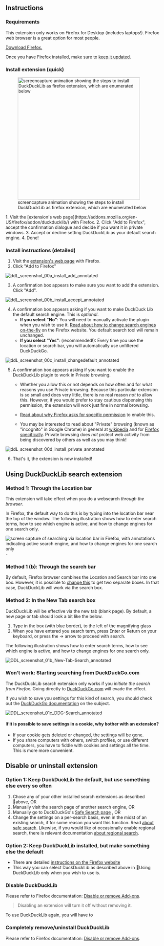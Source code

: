 ## Instructions

### Requirements

This extension only works on Firefox for Desktop (includes laptops!). Firefox web browser is a great option for most people. 

[Download Firefox.](https://www.mozilla.org/en-US/firefox/new/) 

Once you have Firefox installed, make sure to [keep it updated](https://support.mozilla.org/en-US/kb/update-firefox-latest-release).

### Install extension (quick)

<figure>
  <a href="images/ddL_screenshot_00_install_animation.gif" title="click to view fullsize"></a><img src="images/ddL_screenshot_00_install_animation.gif" width="400" align="centre" alt="screencapture animation showing the steps to install DuckDuckLib as firefox extension, which are enumerated below" /></a>
  <figcaption>screencapture animation showing the steps to install DuckDuckLib as firefox extension, which are enumerated below</figcaption>
</figure>
1. Visit the [extension's web page](https://addons.mozilla.org/en-US/firefox/addon/duckducklib/) with Firefox.
2. Click "Add to Firefox", accept the confirmation dialogue and decide if you want it in private windows.
3. Accept or decline setting DuckDuckLib as your default search engine. 
4. Done!

### Install instructions (detailed)

1. Visit the [extension's web page](https://addons.mozilla.org/en-US/firefox/addon/duckducklib/) with Firefox.
2. Click "Add to Firefox"

![ddL_screenshot_00a_install_add_annotated](images/ddL_screenshot_00a_install_add_annotated.png)

3. A confirmation box appears to make sure you want to add the extension.  Click "Add".

![ddL_screenshot_00b_install_accept_annotated](images/ddL_screenshot_00b_install_accept_annotated.png)

4. A confirmation box appears asking if you want to make DuckDuck Lib the default search engine. This is *optional*. 
   - **If you select "No"**: You will need to manually activate the plugin when you wish to use it. [Read about how to change search engines on-the-fly](https://support.mozilla.org/en-US/kb/change-your-default-search-settings-firefox#w_one-click-search-alternatives) on the Firefox website. You default search tool will remain unchanged.
   - **If you select "Yes"**: (recommended!): Every time you use the location or search bar, you will automatically use unfiltered DuckDuckGo.

![ddL_screenshot_00c_install_changedefault_annotated](images/ddL_screenshot_00c_install_changedefault_annotated.png)

5. A confirmation box appears asking if you want to enable the DuckDuckLib plugin to work in Private browsing.

   - Whether you allow this or not depends on how often and for what reasons you use Private browsing. Because this particular extension is so small and does very little, there is no real reason  *not* to allow this. However, if you would prefer to stay cautious dispensing this permission, the extension will work just fine in normal browsing.

   - [Read about why Firefox asks for specific permission](https://support.mozilla.org/en-US/kb/extensions-private-browsing) to enable this.
   - You may be interested to read about "Private" browsing (known as "incognito" in Google Chrome) in general at [wikipedia](https://en.wikipedia.org/wiki/Private_browsing)  and for [Firefox specifically](https://support.mozilla.org/en-US/kb/private-browsing-use-firefox-without-history). Private browsing does *not* protect web activity from being discovered by others as well as you may think! 

![ddL_screenshot_00d_install_private_annotated](images/ddL_screenshot_00d_install_private_annotated.png)

6. That's it, the extension is now installed!

## Using DuckDuckLib search extension

### Method 1: Through the Location bar

This extension will take effect when you do a websearch *through the browser*.

In Firefox, the default way to do this is by typing into the location bar near the top of the window.  The following illustration shows how to enter search terms, how to see which engine is active, and how to change engines for one search only. 

![screen capture of searching via location bar in Firefox, with annotations indicating active search engine, and how to change engines for one search only](images/ddL_screenshot_01a_searchbar_annotated.png)-

### Method 1 (b): Through the search bar

By default, Firefox browser combines the Location and Search bar into one box. However, it is possible to [change this](https://support.mozilla.org/en-US/kb/change-your-default-search-settings-firefox#w_search-bar) to get two separate boxes. In that case, DuckDuckLib will work via the search box. 

### Method 2: In the New Tab search box

DuckDuckLib will be effective via the new tab (blank page). By default, a new page or tab should look a bit like the below. 

1. Type in the box (with blue border), to the left of the magnifying glass
2. When you have entered you search term, press Enter or Return on your keyboard, or press the → arrow to proceed with search.

The following illustration shows how to enter search terms, how to see which engine is active, and how to change engines for one search only. 

![DDL_screenshot_01b_New-Tab-Search_annotated](images/DDL_screenshot_01b_New-Tab-Search_annotated.png)

###  Won't work: Starting searching from DuckDuckGo.com

The DuckDuckLib search extension only works if you *initiate the search from Firefox*. Going directly to [DuckDuckGo.com](https://DuckDuckGo.com) will evade the effect. 

If you wish to save you settings for this kind of search, you should check out the [DuckDuckGo documentation](https://help.duckduckgo.com/duckduckgo-help-pages/settings/save/) on the subject.

![DDL_screenshot_01c_DDG-Search_annotated](images/DDL_screenshot_01c_DDG-Search_annotated.png)

#### If it is possible to save settings in a cookie, why bother with an extension? 

- If your cookie gets deleted or changed, the settings will be gone. 
- If you share computers with others, switch profiles, or use different computers, you have to fiddle with cookies and settings all the time. This is more more convenient. 

## Disable or uninstall extension

### Option 1: Keep DuckDuckLib the default, but use something else every so often

1. Chose any of your other installed search extensions as described 🔗above, OR
2. Manually visit the search page of another search engine, OR
3. Manually go to DuckDuckGo's [Safe Search page](https://safe.duckduckgo.com/) , OR
4. Change the settings on a per-search basis, even in the midst of an existing search, if for some reason you want this function. Read [about safe search](https://help.duckduckgo.com/duckduckgo-help-pages/features/safe-search/). Likewise, if you would like ot occasionally enable regional search, there is relevant documentation [about regional search](https://help.duckduckgo.com/duckduckgo-help-pages/settings/regions/).

### Option 2: Keep DuckDuckLib installed, but make something else the default

- There are detailed [instructions on the Firefox website](https://support.mozilla.org/en-US/kb/disable-or-remove-add-ons) 
- This way you can select DuckDuckLib as described above in 🔗Using DuckDuckLib only when you wish to use is.

### Disable DuckDuckLib

Please refer to Firefox documentation: [Disable or remove Add-ons](https://support.mozilla.org/en-US/kb/disable-or-remove-add-ons). 

> Disabling an extension will turn it off without removing it.

To use DuckDuckLib again, you will have to 

### Completely remove/uninstall DuckDuckLib

Please refer to Firefox documentation: [Disable or remove Add-ons](https://support.mozilla.org/en-US/kb/disable-or-remove-add-ons). 



# 









